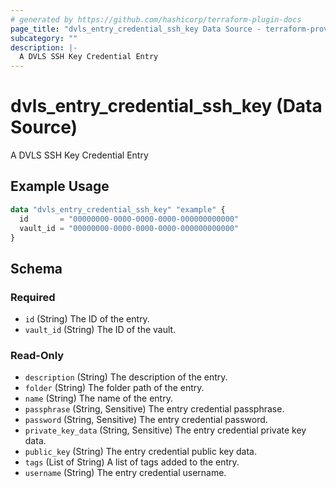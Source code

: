 ```yaml
---
# generated by https://github.com/hashicorp/terraform-plugin-docs
page_title: "dvls_entry_credential_ssh_key Data Source - terraform-provider-dvls"
subcategory: ""
description: |-
  A DVLS SSH Key Credential Entry
---
```


# dvls_entry_credential_ssh_key (Data Source)

A DVLS SSH Key Credential Entry

## Example Usage

```terraform
data "dvls_entry_credential_ssh_key" "example" {
  id       = "00000000-0000-0000-0000-000000000000"
  vault_id = "00000000-0000-0000-0000-000000000000"
}
```

<!-- schema generated by tfplugindocs -->
## Schema

### Required

- `id` (String) The ID of the entry.
- `vault_id` (String) The ID of the vault.

### Read-Only

- `description` (String) The description of the entry.
- `folder` (String) The folder path of the entry.
- `name` (String) The name of the entry.
- `passphrase` (String, Sensitive) The entry credential passphrase.
- `password` (String, Sensitive) The entry credential password.
- `private_key_data` (String, Sensitive) The entry credential private key data.
- `public_key` (String) The entry credential public key data.
- `tags` (List of String) A list of tags added to the entry.
- `username` (String) The entry credential username.
